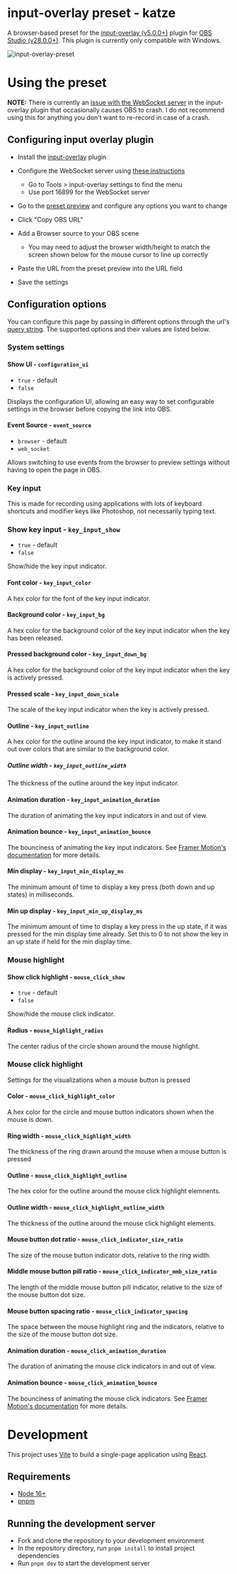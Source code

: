 # input-overlay preset - katze

A browser-based preset for the [input-overlay (v5.0.0+)](https://github.com/univrsal/input-overlay) plugin for [OBS Studio (v28.0.0+)](https://obsproject.com/). This plugin is currently only compatible with Windows.

![input-overlay-preset](https://user-images.githubusercontent.com/1699388/202068382-598418b6-97c5-4c1f-81b2-0c2348c85dd7.gif)

# Using the preset

**NOTE:** There is currently an [issue with the WebSocket server](https://github.com/univrsal/input-overlay/issues/230) in the input-overlay plugin that occasionally causes OBS to crash. I do not recommend using this for anything you don't want to re-record in case of a crash.

## Configuring input overlay plugin

- Install the [input-overlay](https://github.com/univrsal/input-overlay) plugin
- Configure the WebSocket server using [these instructions](https://github.com/univrsal/input-overlay/wiki/Usage#websocket-server)

  - Go to Tools > input-overlay settings to find the menu
  - Use port 16899 for the WebSocket server

- Go to the [preset preview](https://katzenbar.github.io/input-overlay-preset-katze/) and configure any options you want to change
- Click "Copy OBS URL"
- Add a Browser source to your OBS scene
  - You may need to adjust the browser width/height to match the screen shown below for the mouse cursor to line up correctly
- Paste the URL from the preset preview into the URL field
- Save the settings

## Configuration options

You can configure this page by passing in different options through the url's [query string](https://en.wikipedia.org/wiki/Query_string). The supported options and their values are listed below.

### System settings

#### Show UI - `configuration_ui`

- `true` - default
- `false`

Displays the configuration UI, allowing an easy way to set configurable settings in the browser before copying the link into OBS.

#### Event Source - `event_source`

- `browser` - default
- `web_socket`

Allows switching to use events from the browser to preview settings without having to open the page in OBS.

### Key input

This is made for recording using applications with lots of keyboard shortcuts and modifier keys like Photoshop, not necessarily typing text.

### Show key input - `key_input_show`

- `true` - default
- `false`

Show/hide the key input indicator.

#### Font color - `key_input_color`

A hex color for the font of the key input indicator.

#### Background color - `key_input_bg`

A hex color for the background color of the key input indicator when the key has been released.

#### Pressed background color - `key_input_down_bg`

A hex color for the background color of the key input indicator when the key is actively pressed.

#### Pressed scale - `key_input_down_scale`

The scale of the key input indicator when the key is actively pressed.

#### Outline - `key_input_outline`

A hex color for the outline around the key input indicator, to make it stand out over colors that are similar to the background color.

##### Outline width - `key_input_outline_width`

The thickness of the outline around the key input indicator.

#### Animation duration - `key_input_animation_duration`

The duration of animating the key input indicators in and out of view.

#### Animation bounce - `key_input_animation_bounce`

The bounciness of animating the key input indicators. See [Framer Motion's documentation](https://www.framer.com/docs/transition/###bounce) for more details.

#### Min display - `key_input_min_display_ms`

The minimum amount of time to display a key press (both down and up states) in milliseconds.

#### Min up display - `key_input_min_up_display_ms`

The minimum amount of time to display a key press in the up state, if it was pressed for the min display time already. Set this to 0 to not show the key in an up state if held for the min display time.

### Mouse highlight

#### Show click highlight - `mouse_click_show`

- `true` - default
- `false`

Show/hide the mouse click indicator.

#### Radius - `mouse_highlight_radius`

The center radius of the circle shown around the mouse highlight.

### Mouse click highlight

Settings for the visualizations when a mouse button is pressed

#### Color - `mouse_click_highlight_color`

A hex color for the circle and mouse button indicators shown when the mouse is down.

#### Ring width - `mouse_click_highlight_width`

The thickness of the ring drawn around the mouse when a mouse button is pressed

#### Outline - `mouse_click_highlight_outline`

The hex color for the outline around the mouse click highlight elemnents.

#### Outline width - `mouse_click_highlight_outline_width`

The thickness of the outline around the mouse click highlight elements.

#### Mouse button dot ratio - `mouse_click_indicator_size_ratio`

The size of the mouse button indicator dots, relative to the ring width.

#### Middle mouse button pill ratio - `mouse_click_indicator_mmb_size_ratio`

The length of the middle mouse button pill indicator, relative to the size of the mouse button dot size.

#### Mouse button spacing ratio - `mouse_click_indicator_spacing`

The space between the mouse highlight ring and the indicators, relative to the size of the mouse button dot size.

#### Animation duration - `mouse_click_animation_duration`

The duration of animating the mouse click indicators in and out of view.

#### Animation bounce - `mouse_click_animation_bounce`

The bounciness of animating the mouse click indicators. See [Framer Motion's documentation](https://www.framer.com/docs/transition/###bounce) for more details.

# Development

This project uses [Vite](https://vitejs.dev/) to build a single-page application using [React](https://reactjs.org/).

## Requirements

- [Node 16+](https://nodejs.org/en/)
- [pnpm](https://pnpm.io/)

## Running the development server

- Fork and clone the repository to your development environment
- In the repository directory, run `pnpm install` to install project dependencies
- Run `pnpm dev` to start the development server

